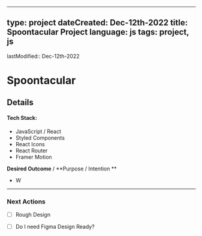 
---

type: project
dateCreated: Dec-12th-2022
title: Spoontacular Project
language: js
tags: project, js
---
lastModified::  Dec-12th-2022


# Spoontacular





## Details

#### Tech Stack: 

-  JavaScript / React
-  Styled Components
- React Icons
- React Router
- Framer Motion


**Desired Outcome** / **Purpose / Intention **

-  W


_________

### Next Actions

- [ ]  Rough Design
- [ ] Do I need Figma Design Ready?
 





